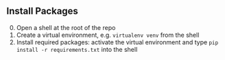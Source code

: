 ## Install Packages
0) Open a shell at the root of the repo
1) Create a virtual environment, e.g. `virtualenv venv` from the shell
2) Install required packages: activate the virtual environment and type `pip install -r requirements.txt` into the shell